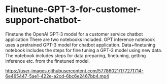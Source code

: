 # Finetune-GPT-3-for-customer-support-chatbot-
Finetune the OpenAI GPT-3 model for a customer service chatbot application
There are two notebooks included. 
  GPT inference notebook uses a pretrained GPT-3 model for chatbot application. 
  Data+finetuning notebook includes the steps for fine tuning a GPT-3 model using new data. The notebook includes steps   for data preparing, finetuning, getting inference etc. from the finetuned model.
  




https://user-images.githubusercontent.com/57786021/177271714-6e465447-5ae1-422e-a2cd-6bc6e2467bb4.mp4

